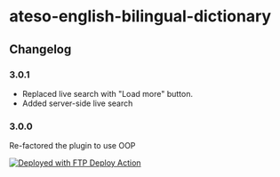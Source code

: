 # ateso-english-bilingual-dictionary

## Changelog


### 3.0.1

- Replaced live search with "Load more" button.
- Added server-side live search

### 3.0.0 

Re-factored the plugin to use OOP

[<img alt="Deployed with FTP Deploy Action" src="https://img.shields.io/badge/Deployed With-FTP DEPLOY ACTION-%3CCOLOR%3E?style=for-the-badge&color=0077b6">](https://github.com/SamKirkland/FTP-Deploy-Action)
